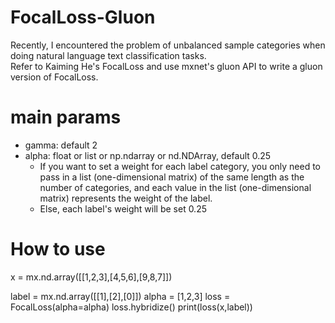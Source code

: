 # FocalLoss-Gluon
Recently, I encountered the problem of unbalanced sample categories when doing natural language text classification tasks.</br>
Refer to Kaiming He's FocalLoss and use mxnet's gluon API to write a gluon version of FocalLoss.

# main params
- gamma: default 2
- alpha: float or list or np.ndarray or nd.NDArray, default 0.25
  - If you want to set a weight for each label category, you only need to pass in a list (one-dimensional matrix) of the same length as the number of categories, and each value in the list (one-dimensional matrix) represents the weight of the label.
  - Else, each label's weight will be set 0.25

# How to use
x = mx.nd.array([[1,2,3],[4,5,6],[9,8,7]])  

label = mx.nd.array([[1],[2],[0]])
alpha = [1,2,3]
loss = FocalLoss(alpha=alpha)
loss.hybridize()
print(loss(x,label))
